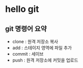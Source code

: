 # hello git

## git 명령어 요약

- clone : 원격 저장소 복사
- add : 스테이지 영역에 파일 추가
- commit : 세이브
- push : 원격 저장소에 커밋을 업로드